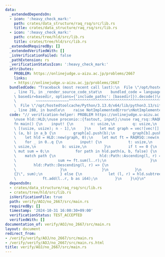 ```yaml
---
data:
  _extendedDependsOn:
  - icon: ':heavy_check_mark:'
    path: crates/data_structure/raq_rsq/src/lib.rs
    title: crates/data_structure/raq_rsq/src/lib.rs
  - icon: ':heavy_check_mark:'
    path: crates/tree/hld/src/lib.rs
    title: crates/tree/hld/src/lib.rs
  _extendedRequiredBy: []
  _extendedVerifiedWith: []
  _isVerificationFailed: false
  _pathExtension: rs
  _verificationStatusIcon: ':heavy_check_mark:'
  attributes:
    PROBLEM: https://onlinejudge.u-aizu.ac.jp/problems/2667
    links:
    - https://onlinejudge.u-aizu.ac.jp/problems/2667
  bundledCode: "Traceback (most recent call last):\n  File \"/opt/hostedtoolcache/Python/3.13.0/x64/lib/python3.13/site-packages/onlinejudge_verify/documentation/build.py\"\
    , line 71, in _render_source_code_stat\n    bundled_code = language.bundle(stat.path,\
    \ basedir=basedir, options={'include_paths': [basedir]}).decode()\n          \
    \         ~~~~~~~~~~~~~~~^^^^^^^^^^^^^^^^^^^^^^^^^^^^^^^^^^^^^^^^^^^^^^^^^^^^^^^^^^^^^^^^^^\n\
    \  File \"/opt/hostedtoolcache/Python/3.13.0/x64/lib/python3.13/site-packages/onlinejudge_verify/languages/rust.py\"\
    , line 288, in bundle\n    raise NotImplementedError\nNotImplementedError\n"
  code: "// verification-helper: PROBLEM https://onlinejudge.u-aizu.ac.jp/problems/2667\n\
    \nuse hld::HLD;\nuse proconio::{fastout, input};\nuse raq_rsq::RAQRSQ;\n\n#[fastout]\n\
    fn main() {\n    input! {\n        n: usize,\n        q: usize,\n        a_b:\
    \ [(usize, usize); n - 1],\n    }\n    let mut graph = vec![vec![]; n];\n    for\
    \ (a, b) in a_b {\n        graph[a].push(b);\n        graph[b].push(a);\n    }\n\
    \    let hld = HLD::new(graph, 0);\n    let mut ft = RAQRSQ::new(n, 0_i64);\n\
    \    for _ in 0..q {\n        input! {\n            t: usize,\n            a:\
    \ usize,\n            b: usize,\n        }\n        if t == 0 {\n            let\
    \ mut sum = 0;\n            for path in hld.path(a, b, false) {\n            \
    \    match path {\n                    hld::Path::Ascending(l, r) => {\n     \
    \                   sum += ft.sum(l..r);\n                    }\n            \
    \        hld::Path::Descending(l, r) => {\n                        sum += ft.sum(l..r);\n\
    \                    }\n                }\n            }\n            println!(\"\
    {}\", sum);\n        } else {\n            let (l, r) = hld.subtree(a, false);\n\
    \            ft.add(l..r, b as i64);\n        }\n    }\n}\n"
  dependsOn:
  - crates/data_structure/raq_rsq/src/lib.rs
  - crates/tree/hld/src/lib.rs
  isVerificationFile: true
  path: verify/AOJ/no_2667/src/main.rs
  requiredBy: []
  timestamp: '2024-10-31 16:00:30+09:00'
  verificationStatus: TEST_ACCEPTED
  verifiedWith: []
documentation_of: verify/AOJ/no_2667/src/main.rs
layout: document
redirect_from:
- /verify/verify/AOJ/no_2667/src/main.rs
- /verify/verify/AOJ/no_2667/src/main.rs.html
title: verify/AOJ/no_2667/src/main.rs
---
```

